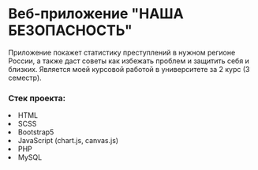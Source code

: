 # Веб-приложение "НАША БЕЗОПАСНОСТЬ"

Приложение покажет статистику преступлений в нужном регионе России, а также даст советы как избежать проблем и защитить себя и близких. Является моей курсовой работой в университете за 2 курс (3 семестр).

### Стек проекта:

<li>HTML</li>
<li>SCSS</li>
<li>Bootstrap5</li>
<li>JavaScript (chart.js, canvas.js)</li>
<li>PHP</li>
<li>MySQL</li>
